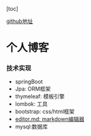 [toc]

[github地址]( https://github.com/1872921566/blog )

# 个人博客

### 技术实现

- springBoot
- Jpa: ORM框架
- thymeleaf: 模板引擎
- lombok: 工具
- bootstrap: css/html框架
- [editor.md: markdown编辑器](https://github.com/pandao/editor.md)
- mysql:数据库
